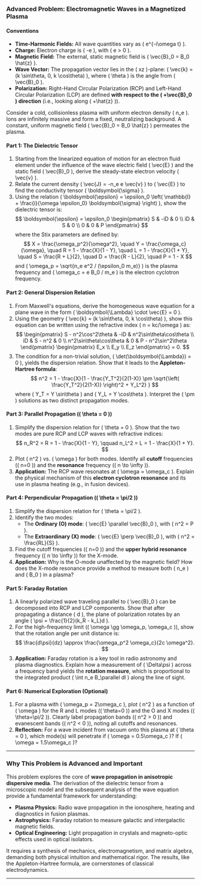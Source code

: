
### **Advanced Problem: Electromagnetic Waves in a Magnetized Plasma**

#### **Conventions**
*   **Time-Harmonic Fields:** All wave quantities vary as \( e^{-i\omega t} \).
*   **Charge:** Electron charge is \( -e \), with \( e > 0 \).
*   **Magnetic Field:** The external, static magnetic field is \( \vec{B}_0 = B_0 \hat{z} \).
*   **Wave Vector:** The propagation vector lies in the \( xz \)-plane: \( \vec{k} = (k \sin\theta, 0, k \cos\theta) \), where \( \theta \) is the angle from \( \vec{B}_0 \).
*   **Polarization:** Right-Hand Circular Polarization (RCP) and Left-Hand Circular Polarization (LCP) are defined **with respect to the \( +\vec{B}_0 \) direction** (i.e., looking along \( +\hat{z} \)).

Consider a cold, collisionless plasma with uniform electron density \( n_e \). Ions are infinitely massive and form a fixed, neutralizing background. A constant, uniform magnetic field \( \vec{B}_0 = B_0 \hat{z} \) permeates the plasma.

#### **Part 1: The Dielectric Tensor**
1.  Starting from the linearized equation of motion for an electron fluid element under the influence of the wave electric field \( \vec{E} \) and the static field \( \vec{B}_0 \), derive the steady-state electron velocity \( \vec{v} \).
2.  Relate the current density \( \vec{J} = -n_e e \vec{v} \) to \( \vec{E} \) to find the conductivity tensor \( \boldsymbol{\sigma} \).
3.  Using the relation \( \boldsymbol{\epsilon} = \epsilon_0 \left( \mathbb{I} + \frac{i}{\omega \epsilon_0} \boldsymbol{\sigma} \right) \), show the dielectric tensor is:
    $$
    \boldsymbol{\epsilon} = \epsilon_0 \begin{pmatrix}
    S & -iD & 0 \\
    iD & S & 0 \\
    0 & 0 & P
    \end{pmatrix}
    $$
    where the Stix parameters are defined by:
    $$
    X = \frac{\omega_p^2}{\omega^2}, \quad Y = \frac{\omega_c}{\omega}, \quad R = 1 - \frac{X}{1 - Y}, \quad L = 1 - \frac{X}{1 + Y}, \quad S = \frac{R + L}{2}, \quad D = \frac{R - L}{2}, \quad P = 1 - X
    $$
    and \( \omega_p = \sqrt{n_e e^2 / (\epsilon_0 m_e)} \) is the plasma frequency and \( \omega_c = e B_0 / m_e \) is the electron cyclotron frequency.

#### **Part 2: General Dispersion Relation**
1.  From Maxwell's equations, derive the homogeneous wave equation for a plane wave in the form \( \boldsymbol{\Lambda} \cdot \vec{E} = 0 \).
2.  Using the geometry \( \vec{k} = (k \sin\theta, 0, k \cos\theta) \), show this equation can be written using the refractive index \( n = kc/\omega \) as:
    $$
    \begin{pmatrix}
    S - n^2\cos^2\theta & -iD & n^2\sin\theta\cos\theta \\
    iD & S - n^2 & 0 \\
    n^2\sin\theta\cos\theta & 0 & P - n^2\sin^2\theta
    \end{pmatrix}
    \begin{pmatrix} E_x \\ E_y \\ E_z \end{pmatrix} = 0.
    $$
3.  The condition for a non-trivial solution, \( \det(\boldsymbol{\Lambda}) = 0 \), yields the dispersion relation. Show that it leads to the **Appleton-Hartree formula**:
    $$
    n^2 = 1 - \frac{X}{1 - \frac{Y_T^2}{2(1-X)} \pm \sqrt{\left( \frac{Y_T^2}{2(1-X)} \right)^2 + Y_L^2} }
    $$
    where \( Y_T = Y \sin\theta \) and \( Y_L = Y \cos\theta \). Interpret the \( \pm \) solutions as two distinct propagation modes.

#### **Part 3: Parallel Propagation (\( \theta = 0 \))**
1.  Simplify the dispersion relation for \( \theta = 0 \). Show that the two modes are pure RCP and LCP waves with refractive indices:
    $$
    n_R^2 = R = 1 - \frac{X}{1 - Y}, \qquad n_L^2 = L = 1 - \frac{X}{1 + Y}.
    $$
2.  Plot \( n^2 \) vs. \( \omega \) for both modes. Identify all **cutoff** frequencies (\( n=0 \)) and the **resonance** frequency (\( n \to \infty \)).
3.  **Application:** The RCP wave resonates at \( \omega = \omega_c \). Explain the physical mechanism of this **electron cyclotron resonance** and its use in plasma heating (e.g., in fusion devices).

#### **Part 4: Perpendicular Propagation (\( \theta = \pi/2 \))**
1.  Simplify the dispersion relation for \( \theta = \pi/2 \).
2.  Identify the two modes:
    *   The **Ordinary (O) mode**: \( \vec{E} \parallel \vec{B}_0 \), with \( n^2 = P \).
    *   The **Extraordinary (X) mode**: \( \vec{E} \perp \vec{B}_0 \), with \( n^2 = \frac{RL}{S} \).
3.  Find the cutoff frequencies (\( n=0 \)) and the **upper hybrid resonance** frequency (\( n \to \infty \)) for the X-mode.
4.  **Application:** Why is the O-mode unaffected by the magnetic field? How does the X-mode resonance provide a method to measure both \( n_e \) and \( B_0 \) in a plasma?

#### **Part 5: Faraday Rotation**
1.  A linearly polarized wave traveling parallel to \( \vec{B}_0 \) can be decomposed into RCP and LCP components. Show that after propagating a distance \( d \), the plane of polarization rotates by an angle \( \psi = \frac{1}{2}(k_R - k_L)d \).
2.  For the high-frequency limit (\( \omega \gg \omega_p, \omega_c \)), show that the rotation angle per unit distance is:
    $$
    \frac{d\psi}{dz} \approx \frac{\omega_p^2 \omega_c}{2c \omega^2}.
    $$
3.  **Application:** Faraday rotation is a key tool in radio astronomy and plasma diagnostics. Explain how a measurement of \( \Delta\psi \) across a frequency band yields the **rotation measure**, which is proportional to the integrated product \( \int n_e B_\parallel  dl \) along the line of sight.

#### **Part 6: Numerical Exploration (Optional)**
1.  For a plasma with \( \omega_p = 2\omega_c \), plot \( n^2 \) as a function of \( \omega \) for the R and L modes (\( \theta=0 \)) and the O and X modes (\( \theta=\pi/2 \)). Clearly label propagation bands (\( n^2 > 0 \)) and evanescent bands (\( n^2 < 0 \)), noting all cutoffs and resonances.
2.  **Reflection:** For a wave incident from vacuum onto this plasma at \( \theta = 0 \), which mode(s) will penetrate if \( \omega = 0.5\omega_c \)? If \( \omega = 1.5\omega_c \)?

---

### **Why This Problem is Advanced and Important**

This problem explores the core of **wave propagation in anisotropic dispersive media**. The derivation of the dielectric tensor from a microscopic model and the subsequent analysis of the wave equation provide a fundamental framework for understanding:
*   **Plasma Physics:** Radio wave propagation in the ionosphere, heating and diagnostics in fusion plasmas.
*   **Astrophysics:** Faraday rotation to measure galactic and intergalactic magnetic fields.
*   **Optical Engineering:** Light propagation in crystals and magneto-optic effects used in optical isolators.

It requires a synthesis of mechanics, electromagnetism, and matrix algebra, demanding both physical intuition and mathematical rigor. The results, like the Appleton-Hartree formula, are cornerstones of classical electrodynamics.

---



